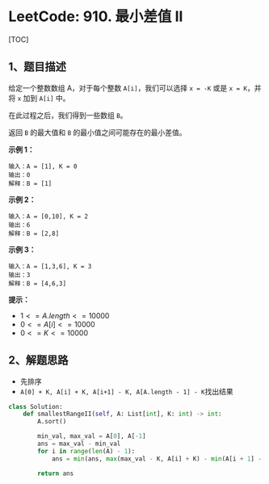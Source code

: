 # LeetCode: 910. 最小差值 II

[TOC]

## 1、题目描述

给定一个整数数组 A，对于每个整数 `A[i]`，我们可以选择 `x = -K` 或是 `x = K`，并将 `x` 加到 `A[i]` 中。

在此过程之后，我们得到一些数组 `B`。

返回 `B` 的最大值和 `B` 的最小值之间可能存在的最小差值。

 

**示例 1：**

```
输入：A = [1], K = 0
输出：0
解释：B = [1]
```


**示例 2：**

```
输入：A = [0,10], K = 2
输出：6
解释：B = [2,8]
```


**示例 3：**

```
输入：A = [1,3,6], K = 3
输出：3
解释：B = [4,6,3]
```

**提示：**

-   $1 <= A.length <= 10000$
-   $0 <= A[i] <= 10000$
-   $0 <= K <= 10000$



## 2、解题思路

-   先排序
-    `A[0] + K, A[i] + K, A[i+1] - K, A[A.length - 1] - K`找出结果



```python
class Solution:
    def smallestRangeII(self, A: List[int], K: int) -> int:
        A.sort()

        min_val, max_val = A[0], A[-1]
        ans = max_val - min_val
        for i in range(len(A) - 1):
            ans = min(ans, max(max_val - K, A[i] + K) - min(A[i + 1] - K, min_val + K))

        return ans
```

